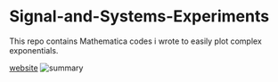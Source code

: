 # Signal-and-Systems-Experiments

This repo contains Mathematica codes i wrote to easily plot complex exponentials.

[website](http://ramith.fyi)
![summary](http://ramith.fyi/sample.png)

